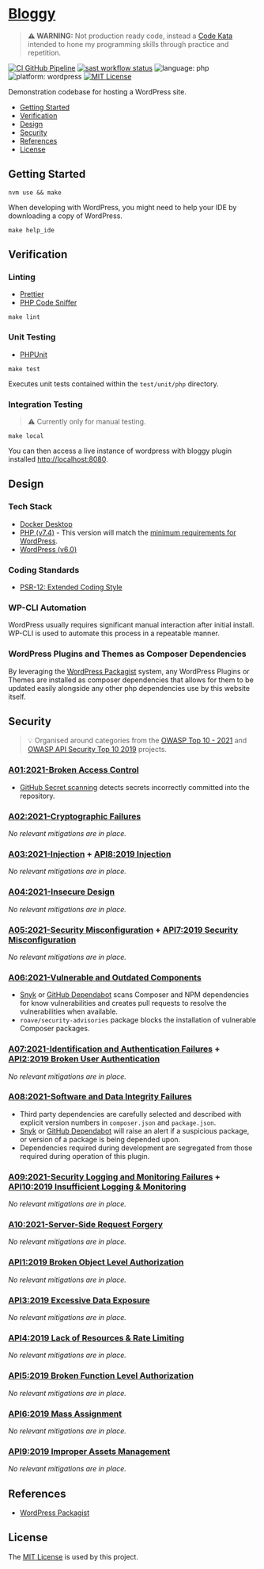 # [Bloggy](https://github.com/dbtedman/kata-bloggy)

> **⚠️ WARNING:** Not production ready code, instead a [Code Kata](https://github.com/dbtedman#code-kata) intended to
> hone my programming skills through practice and repetition.

[![CI GitHub Pipeline](https://img.shields.io/github/workflow/status/dbtedman/kata-bloggy/ci?style=for-the-badge&logo=github&label=ci)](https://github.com/dbtedman/kata-bloggy/actions/workflows/ci.yml)
[![sast workflow status](https://img.shields.io/github/workflow/status/dbtedman/kata-bloggy/sast?style=for-the-badge&logo=github&label=sast)](https://github.com/dbtedman/kata-bloggy/actions/workflows/sast.yml)
![language: php](https://img.shields.io/badge/language-php-blue.svg?style=for-the-badge)
![platform: wordpress](https://img.shields.io/badge/platform-wordpress-blue.svg?style=for-the-badge)
[![MIT License](https://img.shields.io/github/license/dbtedman/kata-bloggy?color=orange&style=for-the-badge)](https://github.com/dbtedman/kata-bloggy/blob/main/LICENSE.md)

Demonstration codebase for hosting a WordPress site.

-   [Getting Started](#getting-started)
-   [Verification](#verification)
-   [Design](#design)
-   [Security](#security)
-   [References](#references)
-   [License](#license)

## Getting Started

```shell
nvm use && make
```

When developing with WordPress, you might need to help your IDE by downloading a copy of WordPress.

```shell
make help_ide
```

## Verification

### Linting

-   [Prettier](https://prettier.io)
-   [PHP Code Sniffer](https://github.com/squizlabs/PHP_CodeSniffer)

```shell
make lint
```

### Unit Testing

-   [PHPUnit](https://phpunit.de)

```shell
make test
```

Executes unit tests contained within the `test/unit/php` directory.

### Integration Testing

> ⚠️ Currently only for manual testing.

```shell
make local
```

You can then access a live instance of wordpress with bloggy plugin
installed [http://localhost:8080](http://localhost:8080).

## Design

### Tech Stack

-   [Docker Desktop](https://www.docker.com/products/docker-desktopm)
-   [PHP (v7.4)](https://www.php.net) - This version will match
    the [minimum requirements for WordPress](https://en-au.wordpress.org/about/requirements/).
-   [WordPress (v6.0)](https://wordpress.org/)

### Coding Standards

-   [PSR-12: Extended Coding Style](https://www.php-fig.org/psr/psr-12/)

### WP-CLI Automation

WordPress usually requires significant manual interaction after initial install. WP-CLI is used to automate this process
in a repeatable manner.

### WordPress Plugins and Themes as Composer Dependencies

By leveraging the [WordPress Packagist](https://wpackagist.org) system, any WordPress Plugins or Themes are installed as
composer dependencies that allows for them to be updated easily alongside any other php dependencies use by this website
itself.

## Security

> 💡 Organised around categories from the [OWASP Top 10 - 2021](https://owasp.org/www-project-top-ten/)
> and [OWASP API Security Top 10 2019](https://owasp.org/www-project-api-security/) projects.

### [A01:2021-Broken Access Control](https://owasp.org/Top10/A01_2021-Broken_Access_Control/)

-   [GitHub Secret scanning](https://github.com/features/security) detects secrets incorrectly committed into the
    repository.

### [A02:2021-Cryptographic Failures](https://owasp.org/Top10/A02_2021-Cryptographic_Failures/)

_No relevant mitigations are in place._

### [A03:2021-Injection](https://owasp.org/Top10/A03_2021-Injection/) + [API8:2019 Injection](https://github.com/OWASP/API-Security/blob/master/2019/en/src/0xa8-injection.md)

_No relevant mitigations are in place._

### [A04:2021-Insecure Design](https://owasp.org/Top10/A04_2021-Insecure_Design/)

_No relevant mitigations are in place._

### [A05:2021-Security Misconfiguration](https://owasp.org/Top10/A05_2021-Security_Misconfiguration/) + [API7:2019 Security Misconfiguration](https://github.com/OWASP/API-Security/blob/master/2019/en/src/0xa7-security-misconfiguration.md)

_No relevant mitigations are in place._

### [A06:2021-Vulnerable and Outdated Components](https://owasp.org/Top10/A06_2021-Vulnerable_and_Outdated_Components/)

-   [Snyk](https://snyk.io) or [GitHub Dependabot](https://github.com/features/security) scans Composer and NPM dependencies for know vulnerabilities and creates pull requests to
    resolve the vulnerabilities when available.
-   `roave/security-advisories` package blocks the installation of vulnerable Composer packages.

### [A07:2021-Identification and Authentication Failures](https://owasp.org/Top10/A07_2021-Identification_and_Authentication_Failures/) + [API2:2019 Broken User Authentication](https://github.com/OWASP/API-Security/blob/master/2019/en/src/0xa2-broken-user-authentication.md)

_No relevant mitigations are in place._

### [A08:2021-Software and Data Integrity Failures](https://owasp.org/Top10/A08_2021-Software_and_Data_Integrity_Failures/)

-   Third party dependencies are carefully selected and described with explicit version numbers in `composer.json`
    and `package.json`.
-   [Snyk](https://snyk.io) or [GitHub Dependabot](https://github.com/features/security) will raise an alert if a
    suspicious package, or version of a package is being depended upon.
-   Dependencies required during development are segregated from those required during operation of this plugin.

### [A09:2021-Security Logging and Monitoring Failures](https://owasp.org/Top10/A09_2021-Security_Logging_and_Monitoring_Failures/) + [API10:2019 Insufficient Logging & Monitoring](https://github.com/OWASP/API-Security/blob/master/2019/en/src/0xaa-insufficient-logging-monitoring.md)

_No relevant mitigations are in place._

### [A10:2021-Server-Side Request Forgery](https://owasp.org/Top10/A10_2021-Server-Side_Request_Forgery_%28SSRF%29/)

_No relevant mitigations are in place._

### [API1:2019 Broken Object Level Authorization](https://github.com/OWASP/API-Security/blob/master/2019/en/src/0xa1-broken-object-level-authorization.md)

_No relevant mitigations are in place._

### [API3:2019 Excessive Data Exposure](https://github.com/OWASP/API-Security/blob/master/2019/en/src/0xa3-excessive-data-exposure.md)

_No relevant mitigations are in place._

### [API4:2019 Lack of Resources & Rate Limiting](https://github.com/OWASP/API-Security/blob/master/2019/en/src/0xa4-lack-of-resources-and-rate-limiting.md)

_No relevant mitigations are in place._

### [API5:2019 Broken Function Level Authorization](https://github.com/OWASP/API-Security/blob/master/2019/en/src/0xa5-broken-function-level-authorization.md)

_No relevant mitigations are in place._

### [API6:2019 Mass Assignment](https://github.com/OWASP/API-Security/blob/master/2019/en/src/0xa6-mass-assignment.md)

_No relevant mitigations are in place._

### [API9:2019 Improper Assets Management](https://github.com/OWASP/API-Security/blob/master/2019/en/src/0xa9-improper-assets-management.md)

_No relevant mitigations are in place._

## References

-   [WordPress Packagist](https://wpackagist.org)

## License

The [MIT License](./LICENSE.md) is used by this project.
